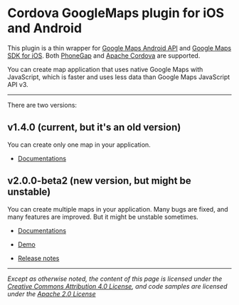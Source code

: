 Cordova GoogleMaps plugin for iOS and Android
==========================
This plugin is a thin wrapper for [Google Maps Android API](https://developers.google.com/maps/documentation/android/) and [Google Maps SDK for iOS](https://developers.google.com/maps/documentation/ios/).
Both [PhoneGap](http://phonegap.com/) and [Apache Cordova](http://cordova.apache.org/) are supported.

You can create map application that uses native Google Maps with JavaScript, which is faster and uses less data than Google Maps JavaScript API v3.

----

There are two versions:

## v1.4.0 (current, but it's an old version)

You can create only one map in your application.

- [Documentations](./v1.4.0/README.md)


## v2.0.0-beta2 (new version, but might be unstable)

You can create multiple maps in your application.
Many bugs are fixed, and many features are improved.
But it might be unstable sometimes.

- [Documentations](./v2.0.0/README.md)

- [Demo](https://github.com/mapsplugin/v2.0-demo)

- [Release notes](./v2.0.0/ReleaseNotes/v2.0-beta2/README.md)
----

*Except as otherwise noted, the content of this page is licensed under the [Creative Commons Attribution 4.0 License](LINCENSES/CC-BY-4.0.md), and code samples are licensed under the [Apache 2.0 License](LINCENSES/APACH-BY-2.0.md)*
